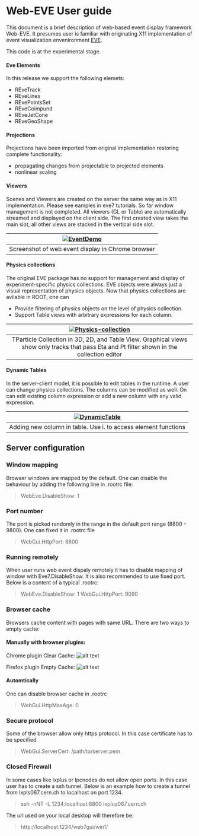 
# Web-EVE User guide

This document is a brief description of web-based event display framework Web-EVE. It presumes user is familiar with originating X11 implementation of event visualization envenironment [EVE](https://root.cern.ch/doc/v614/group__TEve.html).

This code is at the experimental stage. 

#### Eve Elements
In this release we support the following elemets:
  * REveTrack
  * REveLines
  * REvePointsSet
  * REveCoimpund
  * REveJetCone
  * REveGeoShape
  
#### Projections
 Projections have been imported from original implementation restoring complete functionality:
   * propagating changes from projectable to projected elements
   * nonlinear scaling 
  
#### Viewers  
 Scenes and Viewers are created on the server the same way as in X11 implementation. Please see eamples in eve7 tutorials.
 So far window management is not completed. All viewers (GL or Table) are automatically streamed and displayed on the client side. The first created view takes the main slot, all other views are stacked in the vertical side slot.
 <br/>
 


 | [![EventDemo](https://genki.physics.ucsd.edu/alja/eventdemo-scaled.png)](event-demo.png) | 
|:---:|
| Screenshot of web event display in Chrome browser| 
 
#### Physics collections
The original EVE package has no support for management and display of
experiment-specific physics collections. EVE objects were always just
a visual representation of physics objects. Now that physics collections are avilable in ROOT, one can
 *  Provide filtering of physics objects on the level of physics collection.
 * Support Table views with arbitrary expressions for each column.


 | [![Physics-collection](https://genki.physics.ucsd.edu/alja/collection-scaled2.png)](collection.png) | 
|:---:|
| TParticle Collection in 3D, 2D, and Table View. Graphical views show only tracks that pass Eta and Pt filter shown in the collection editor | 
#### Dynamic Tables

In the server-client model, it is possible to edit tables in the
runtime. A user can change physics collections. The columns can be
modified as well. On can edit existing column expression or add a new
column with any valid expression.
<br/>
<!--a href="url"><img src="https://genki.physics.ucsd.edu/alja/table.png"  width="550" ></a-->
| [![DynamicTable](https://genki.physics.ucsd.edu/alja/table-scaled.png)](table-large.png) | 
|:---:|
| Adding new column in table. Use i. to access element functions | 

## Server configuration
### Window mapping
Browser windows are mapped by the default. One can disable the behaviour by adding the following line in .rootrc file:
> WebEve.DisableShow: 1

### Port number
The port is picked randomly in the range in the default port range (8800 - 9800). One can fixed it in .rootrc file 
> WebGui.HttpPort:            8800

### Running remotely
When user runs web event dispaly remotely it has to disable mapping of window with Eve7.DisableShow. It is also recommended to use fixed port. Below is a content of a typical .rootrc:
> WebEve.DisableShow: 1
> WebGui.HttpPort:            9090

### Browser cache
Browsers cache content with pages with same URL. There are two ways to empty cache:

#### Manually with browser plugins:

  Chrome plugin Clear Cache:
  ![alt text](https://genki.physics.ucsd.edu/alja/clearcache-icon3.png "Chrome clear cache plugin")
  
  Firefox plugin Empty Cache:
  ![alt text](https://genki.physics.ucsd.edu/alja/emptycache-icon2.png "Firefox clear cache plugin")
  
#### Automtically 
 One can disable browser cache in .rootrc
  > WebGui.HttpMaxAge: 0

### Secure protocol
Some of the browser allow only https protocol. In this case certificate has to be specified 
> WebGui.ServerCert:          /path/to/server.pem


### Closed Firewall
In some cases like lxplus or lpcnodes do not allow open ports. In this case user has to create a ssh tunnel. Below is an example how to create a tunnel from lxpls067.cern.ch to localhost on port 1234.


> ssh -nNT -L 1234:localhost:8800 lxplus067.cern.ch 

The url used on your local desktop will therefore be:

> http://localhost:1234/web7gui/win1/

